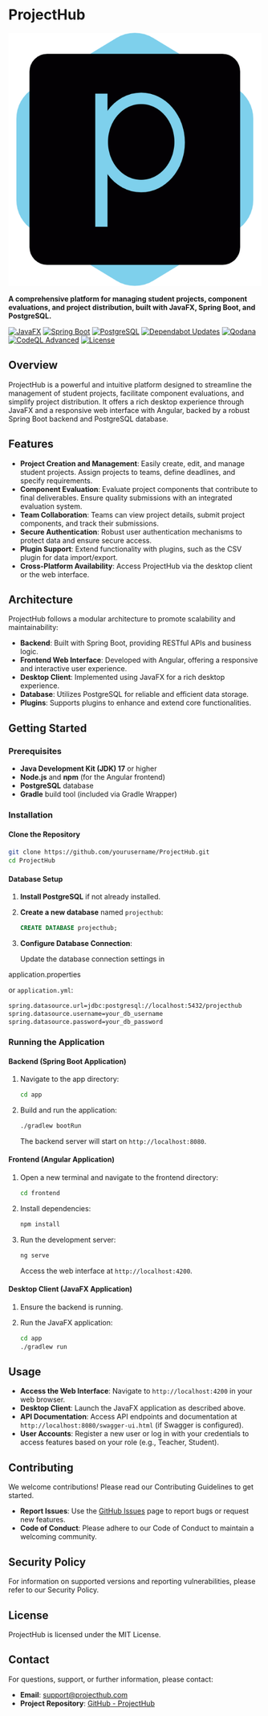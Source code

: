 # ProjectHub

![Project Logo](app/src/main/resources/images/logo.png)

**A comprehensive platform for managing student projects, component evaluations, and project distribution, built with JavaFX, Spring Boot, and PostgreSQL.**

[![JavaFX](https://img.shields.io/badge/JavaFX-23-blue.svg)](https://openjfx.io/)
[![Spring Boot](https://img.shields.io/badge/Spring%20Boot-3.x-green.svg)](https://spring.io/projects/spring-boot)
[![PostgreSQL](https://img.shields.io/badge/PostgreSQL-17-blue.svg)](https://www.postgresql.org/)
[![Dependabot Updates](https://github.com/bilalobe/ProjectHub/actions/workflows/dependabot/dependabot-updates/badge.svg)](https://github.com/bilalobe/ProjectHub/actions/workflows/dependabot/dependabot-updates)
[![Qodana](https://github.com/bilalobe/ProjectHub/actions/workflows/qodana_code_quality.yml/badge.svg)](https://github.com/bilalobe/ProjectHub/actions/workflows/qodana_code_quality.yml)
[![CodeQL Advanced](https://github.com/bilalobe/ProjectHub/actions/workflows/codeql.yml/badge.svg)](https://github.com/bilalobe/ProjectHub/actions/workflows/codeql.yml)
[![License](https://img.shields.io/badge/License-MIT-yellow.svg)](https://opensource.org/licenses/MIT)

## Overview

ProjectHub is a powerful and intuitive platform designed to streamline the management of student projects, facilitate component evaluations, and simplify project distribution. It offers a rich desktop experience through JavaFX and a responsive web interface with Angular, backed by a robust Spring Boot backend and PostgreSQL database.

## Features

- **Project Creation and Management**: Easily create, edit, and manage student projects. Assign projects to teams, define deadlines, and specify requirements.
- **Component Evaluation**: Evaluate project components that contribute to final deliverables. Ensure quality submissions with an integrated evaluation system.
- **Team Collaboration**: Teams can view project details, submit project components, and track their submissions.
- **Secure Authentication**: Robust user authentication mechanisms to protect data and ensure secure access.
- **Plugin Support**: Extend functionality with plugins, such as the CSV plugin for data import/export.
- **Cross-Platform Availability**: Access ProjectHub via the desktop client or the web interface.

## Architecture

ProjectHub follows a modular architecture to promote scalability and maintainability:

- **Backend**: Built with Spring Boot, providing RESTful APIs and business logic.
- **Frontend Web Interface**: Developed with Angular, offering a responsive and interactive user experience.
- **Desktop Client**: Implemented using JavaFX for a rich desktop experience.
- **Database**: Utilizes PostgreSQL for reliable and efficient data storage.
- **Plugins**: Supports plugins to enhance and extend core functionalities.

## Getting Started

### Prerequisites

- **Java Development Kit (JDK) 17** or higher
- **Node.js** and **npm** (for the Angular frontend)
- **PostgreSQL** database
- **Gradle** build tool (included via Gradle Wrapper)

### Installation

#### Clone the Repository

```bash
git clone https://github.com/yourusername/ProjectHub.git
cd ProjectHub
```

#### Database Setup

1. **Install PostgreSQL** if not already installed.
2. **Create a new database** named `projecthub`:

   ```sql
   CREATE DATABASE projecthub;
   ```

3. **Configure Database Connection**:

   Update the database connection settings in 

application.properties

 or `application.yml`:

   ```properties
   spring.datasource.url=jdbc:postgresql://localhost:5432/projecthub
   spring.datasource.username=your_db_username
   spring.datasource.password=your_db_password
   ```

### Running the Application

#### Backend (Spring Boot Application)

1. Navigate to the app directory:

   ```bash
   cd app
   ```

2. Build and run the application:

   ```bash
   ./gradlew bootRun
   ```

   The backend server will start on `http://localhost:8080`.

#### Frontend (Angular Application)

1. Open a new terminal and navigate to the frontend directory:

   ```bash
   cd frontend
   ```

2. Install dependencies:

   ```bash
   npm install
   ```

3. Run the development server:

   ```bash
   ng serve
   ```

   Access the web interface at `http://localhost:4200`.

#### Desktop Client (JavaFX Application)

1. Ensure the backend is running.
2. Run the JavaFX application:

   ```bash
   cd app
   ./gradlew run
   ```

## Usage

- **Access the Web Interface**: Navigate to `http://localhost:4200` in your web browser.
- **Desktop Client**: Launch the JavaFX application as described above.
- **API Documentation**: Access API endpoints and documentation at `http://localhost:8080/swagger-ui.html` (if Swagger is configured).
- **User Accounts**: Register a new user or log in with your credentials to access features based on your role (e.g., Teacher, Student).

## Contributing

We welcome contributions! Please read our Contributing Guidelines to get started.

- **Report Issues**: Use the [GitHub Issues](https://github.com/yourusername/ProjectHub/issues) page to report bugs or request new features.
- **Code of Conduct**: Please adhere to our Code of Conduct to maintain a welcoming community.

## Security Policy

For information on supported versions and reporting vulnerabilities, please refer to our Security Policy.

## License

ProjectHub is licensed under the MIT License.

## Contact

For questions, support, or further information, please contact:

- **Email**: [support@projecthub.com](mailto:support@projecthub.com)
- **Project Repository**: [GitHub - ProjectHub](https://github.com/yourusername/ProjectHub)
